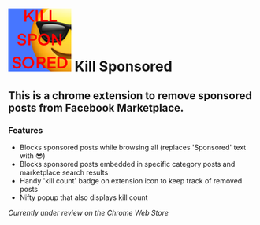 # ![medium icon](https://github.com/fulbrecht/kill-sponsored/blob/main/images/ks_icon_128.png?raw=true) Kill Sponsored


## This is a chrome extension to remove sponsored posts from Facebook Marketplace.
### Features
- Blocks sponsored posts while browsing all (replaces 'Sponsored' text with 😎)
- Blocks sponsored posts embedded in specific category posts and marketplace search results
- Handy 'kill count' badge on extension icon to keep track of removed posts
- Nifty popup that also displays kill count

*Currently under review on the Chrome Web Store*
